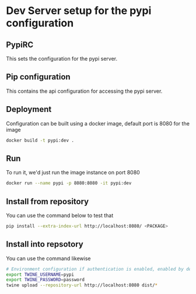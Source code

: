 # Dev Server setup for the pypi configuration


## PypiRC

This sets the configuration for the pypi server.


## Pip configuration

This contains the api configuration for accessing the pypi server.


## Deployment

Configuration can be built using a docker image, default port is 8080 for the image

```bash
docker build -t pypi:dev .
```

## Run

To run it, we'd just run the image instance on port 8080


```bash 
docker run --name pypi -p 8080:8080 -it pypi:dev

```


## Install from repository

You can use the command below to test that

```bash
pip install --extra-index-url http://localhost:8080/ <PACKAGE>
```


## Install into repsotory

You can use the command likewise

```bash
# Environment configuration if authentication is enabled, enabled by default currently
export TWINE_USERNAME=pypi
export TWINE_PASSWORD=password
twine upload --repository-url http://localhost:8080 dist/* 
```

